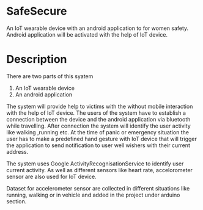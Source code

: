 # SafeSecure
An IoT wearable device with an android application to for women safety. Android application will be activated with the help of IoT device.

# Description
There are two parts of this syatem
1. An IoT wearable device
2. An android application

The system will provide help to victims with the without mobile interaction with the help of IoT device. The users of the system have to establish a connection between the device and the android application via bluetooth while travelling. After connection the system will identify the user activity like walking ,running etc. At the time of panic or emergency situation the user has to make a predefined hand gesture with IoT device that will trigger the application to send notification to user well wishers with their current address.

The system uses Google ActivityRecognisationService to identify user current activity. As well as different sensors like heart rate, accelorometer sensor are also used for IoT device.

Dataset for accelerometer sensor are collected in different situations like running, walking or in vehicle and added in the project under arduino section.
